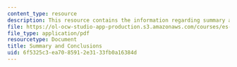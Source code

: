 ```yaml
---
content_type: resource
description: This resource contains the information regarding summary and conclusions.
file: https://ol-ocw-studio-app-production.s3.amazonaws.com/courses/es-242-gender-issues-in-academics-and-academia-spring-2004/6f5325c3ea7085912e3133fb0a16384d_MITES_242S04_ses14.pdf
file_type: application/pdf
resourcetype: Document
title: Summary and Conclusions
uid: 6f5325c3-ea70-8591-2e31-33fb0a16384d
---
```

